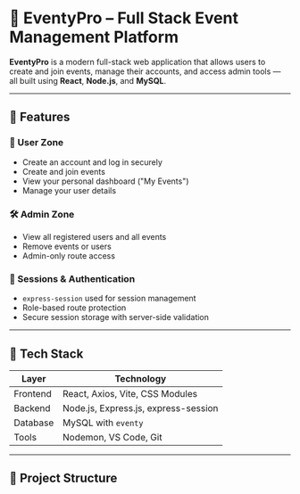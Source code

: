 # 🎉 EventyPro – Full Stack Event Management Platform

**EventyPro** is a modern full-stack web application that allows users to create and join events, manage their accounts, and access admin tools — all built using **React**, **Node.js**, and **MySQL**.

---

## 🚀 Features

### 👤 User Zone
- Create an account and log in securely
- Create and join events
- View your personal dashboard ("My Events")
- Manage your user details

### 🛠️ Admin Zone
- View all registered users and all events
- Remove events or users
- Admin-only route access

### 🔐 Sessions & Authentication
- `express-session` used for session management
- Role-based route protection
- Secure session storage with server-side validation

---

## 🧰 Tech Stack

| Layer       | Technology                        |
|------------|------------------------------------|
| Frontend   | React, Axios, Vite, CSS Modules    |
| Backend    | Node.js, Express.js, express-session |
| Database   | MySQL with `eventy`                |
| Tools      | Nodemon, VS Code, Git              |

---

## 📁 Project Structure

